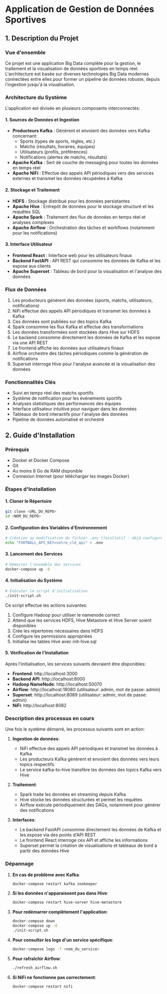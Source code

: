 # Application de Gestion de Données Sportives

## 1. Description du Projet

### Vue d'ensemble
Ce projet est une application Big Data complète pour la gestion, le traitement et la visualisation de données sportives en temps réel. L'architecture est basée sur diverses technologies Big Data modernes connectées entre elles pour former un pipeline de données robuste, depuis l'ingestion jusqu'à la visualisation.

### Architecture du Système

L'application est divisée en plusieurs composants interconnectés:

#### 1. Sources de Données et Ingestion
- **Producteurs Kafka** : Génèrent et envoient des données vers Kafka concernant:
  - Sports (types de sports, règles, etc.)
  - Matchs (résultats, horaires, équipes)
  - Utilisateurs (profils, préférences)
  - Notifications (alertes de matchs, résultats)
- **Apache Kafka** : Sert de couche de messaging pour toutes les données en temps réel
- **Apache NiFi** : Effectue des appels API périodiques vers des services externes et transmet les données récupérées à Kafka

#### 2. Stockage et Traitement
- **HDFS** : Stockage distribué pour les données persistantes
- **Apache Hive** : Entrepôt de données pour le stockage structuré et les requêtes SQL
- **Apache Spark** : Traitement des flux de données en temps réel et analyses complexes
- **Apache Airflow** : Orchestration des tâches et workflows (notamment pour les notifications)

#### 3. Interface Utilisateur
- **Frontend React** : Interface web pour les utilisateurs finaux
- **Backend FastAPI** : API REST qui consomme les données de Kafka et les expose aux clients
- **Apache Superset** : Tableau de bord pour la visualisation et l'analyse des données

### Flux de Données
1. Les producteurs génèrent des données (sports, matchs, utilisateurs, notifications)
2. NiFi effectue des appels API périodiques et transmet les données à Kafka
3. Ces données sont publiées sur des topics Kafka
4. Spark consomme les flux Kafka et effectue des transformations
5. Les données transformées sont stockées dans Hive sur HDFS
6. Le backend consomme directement les données de Kafka et les expose via une API REST
7. Le frontend affiche les données aux utilisateurs finaux
8. Airflow orchestre des tâches périodiques comme la génération de notifications
9. Superset interroge Hive pour l'analyse avancée et la visualisation des données

### Fonctionnalités Clés
- Suivi en temps réel des matchs sportifs
- Système de notification pour les événements sportifs
- Analyses statistiques des performances des équipes
- Interface utilisateur intuitive pour naviguer dans les données
- Tableaux de bord interactifs pour l'analyse des données
- Pipeline de données automatisé et orchestré

## 2. Guide d'Installation

### Prérequis
- Docker et Docker Compose
- Git
- Au moins 8 Go de RAM disponible
- Connexion Internet (pour télécharger les images Docker)

### Étapes d'Installation

#### 1. Cloner le Répertoire
```bash
git clone <URL_DU_REPO>
cd <NOM_DU_REPO>
```

#### 2. Configuration des Variables d'Environnement
```bash
# Création ou modification du fichier .env (facultatif - déjà configuré par défaut)
echo "FOOTBALL_API_KEY=votre_clé_api" > .env
```

#### 3. Lancement des Services
```bash
# Démarrer l'ensemble des services
docker-compose up -d
```

#### 4. Initialisation du Système
```bash
# Exécuter le script d'initialisation
./init-script.sh
```

Ce script effectue les actions suivantes:
1. Configure Hadoop pour utiliser le namenode correct
2. Attend que les services HDFS, Hive Metastore et Hive Server soient disponibles
3. Crée les répertoires nécessaires dans HDFS
4. Configure les permissions appropriées
5. Initialise les tables Hive avec init-hive.sql

#### 5. Vérification de l'Installation
Après l'initialisation, les services suivants devraient être disponibles:

- **Frontend**: http://localhost:3000
- **Backend API**: http://localhost:8000
- **Hadoop NameNode**: http://localhost:50070
- **Airflow**: http://localhost:18080 (utilisateur: admin, mot de passe: admin)
- **Superset**: http://localhost:8089 (utilisateur: admin, mot de passe: admin)
- **NiFi**: http://localhost:8082

### Description des processus en cours

Une fois le système démarré, les processus suivants sont en action:

1. **Ingestion de données**:
   - NiFi effectue des appels API périodiques et transmet les données à Kafka
   - Les producteurs Kafka génèrent et envoient des données vers leurs topics respectifs
   - Le service kafka-to-hive transfère les données des topics Kafka vers Hive

2. **Traitement**:
   - Spark traite les données en streaming depuis Kafka
   - Hive stocke les données structurées et permet les requêtes
   - Airflow exécute périodiquement des DAGs, notamment pour générer des notifications

3. **Interfaces**:
   - Le backend FastAPI consomme directement les données de Kafka et les expose via des points d'API REST
   - Le frontend React interroge ces API et affiche les informations
   - Superset permet la création de visualisations et tableaux de bord à partir des données Hive

### Dépannage

1. **En cas de problème avec Kafka**:
   ```bash
   docker-compose restart kafka zookeeper
   ```

2. **Si les données n'apparaissent pas dans Hive**:
   ```bash
   docker-compose restart hive-server hive-metastore
   ```

3. **Pour redémarrer complètement l'application**:
   ```bash
   docker-compose down
   docker-compose up -d
   ./init-script.sh
   ```

4. **Pour consulter les logs d'un service spécifique**:
   ```bash
   docker-compose logs -f <nom_du_service>
   ```
   
5. **Pour rafraîchir Airflow**:
   ```bash
   ./refresh_airflow.sh
   ```

6. **Si NiFi ne fonctionne pas correctement**:
   ```bash
   docker-compose restart nifi
   ``` 